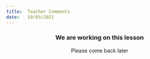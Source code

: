 ```yaml
---
title:  Teacher Comments
date:   19/03/2021
---
```


### <center>We are working on this lesson</center>
<center>Please come back later</center>